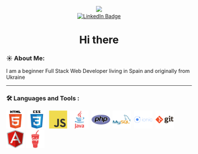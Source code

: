 <div id="header" align="center">
  <img src="https://media.giphy.com/media/YnS7j9pwnECXLMrI4t/giphy.gif"  width = "300" heoght = "300" />
</div>
<div id="badges" align = "center">
  <a href="https://linkedin.com/in/myroslavadev/">
    <img src="https://img.shields.io/badge/LinkedIn-blue?style=for-the-badge&logo=linkedin&logoColor=white" alt="LinkedIn Badge"/>
  </a>
</div>

<h1 align = "center" >Hi there</h1>

### :sunny: About Me:

I am a beginner Full Stack Web Developer living in Spain and originally from Ukraine

---

### :hammer_and_wrench: Languages and Tools :

<img src="https://github.com/devicons/devicon/blob/master/icons/html5/html5-original-wordmark.svg" title="Java" alt="Java" width="50" height="50"/>&nbsp;
<img src="https://github.com/devicons/devicon/blob/master/icons/css3/css3-original-wordmark.svg" title="Java" alt="Java" width="50" height="50"/>&nbsp;
<img src="https://github.com/devicons/devicon/blob/master/icons/javascript/javascript-original.svg" alt="Java" width="50" height="50"/>&nbsp;
<img src="https://github.com/devicons/devicon/blob/master/icons/java/java-original-wordmark.svg" title="Java" alt="Java" width="50" height="50"/>&nbsp;
<img src="https://github.com/devicons/devicon/blob/master/icons/php/php-original.svg" title="Java" alt="Java" width="50" height="50"/>&nbsp;
<img src="https://github.com/devicons/devicon/blob/master/icons/mysql/mysql-original-wordmark.svg" title="Java" alt="Java" width="50" height="50"/>&nbsp;
<img src="https://github.com/devicons/devicon/blob/master/icons/ionic/ionic-original-wordmark.svg" title="Ionic" alt="Ionic" width="" height = "50"/>&nbsp;
<img src="https://github.com/devicons/devicon/blob/master/icons/git/git-original-wordmark.svg" title = "Git" alt="Git" width="50" height = "50"/>&nbsp;
<img src="https://github.com/devicons/devicon/blob/master/icons/angularjs/angularjs-original.svg" title="Angular" alt="Angular" width="50" height="50"/>
<img src="https://github.com/devicons/devicon/blob/master/icons/gulp/gulp-plain.svg" title="Gulp" alt="Angular" width="50" height="50"/>


